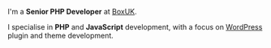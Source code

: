 
I'm a **Senior PHP Developer** at [BoxUK]('https://www.boxuk.com').

I specialise in **PHP** and **JavaScript** development, with a focus on [WordPress](https://wordpress.org) plugin and theme development.